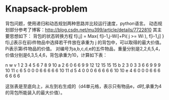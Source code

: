 # Knapsack-problem
背包问题，使用递归和动态规划两种思路并比较运行速度，python语言。
动态规划部分参考了博客：http://blog.csdn.net/mu399/article/details/7722810
其主要思想如下：
背包的状态转换方程 f[i,j] = Max{ f[i-1,j-Wi]+Pi( j >= Wi ),  f[i-1,j] }
f[i,j]表示在前i件物品中选择若干件放在承重为 j 的背包中，可以取得的最大价值。
Pi表示第i件物品的价值。
对编号为a,b,c,d,e的五件物品，重量分别是2,2,6,5,4，价值分别是6,3,5,4,6，背包承重为10，计算如下表：

n 	w 	v 	1 	2 	3 	4 	5 	6 	7 	8 	9 	10
a 	2 	6 	0 	6 	6 	9 	9 	12 	12 	15 	15 	15
b 	2 	3 	0 	3 	3 	6 	6 	9 	9 	9 	10 	11
c 	6 	5 	0 	0 	0 	6 	6 	6 	6 	6 	10 	11
d 	5 	4 	0 	0 	0 	6 	6 	6 	6 	6 	10 	10
e 	4 	6 	0 	0 	0 	6 	6 	6 	6 	6 	6 	6

这张表是至底向上，从左到右生成的（d4单元格，表示只有物品e，d时,承重为4的背包所能装入的最大价值）。
